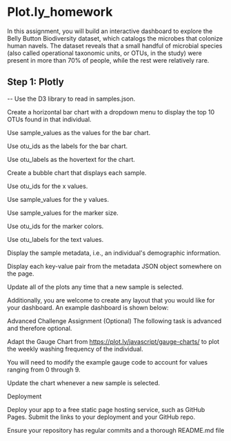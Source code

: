 # Plot.ly_homework

In this assignment, you will build an interactive dashboard to explore the Belly Button Biodiversity dataset, which catalogs the microbes that colonize human navels.
The dataset reveals that a small handful of microbial species (also called operational taxonomic units, or OTUs, in the study) were present in more than 70% of people, while the rest were relatively rare.

## Step 1: Plotly

-- Use the D3 library to read in samples.json.

Create a horizontal bar chart with a dropdown menu to display the top 10 OTUs found in that individual.

Use sample_values as the values for the bar chart.

Use otu_ids as the labels for the bar chart.

Use otu_labels as the hovertext for the chart.

Create a bubble chart that displays each sample.

Use otu_ids for the x values.

Use sample_values for the y values.

Use sample_values for the marker size.

Use otu_ids for the marker colors.

Use otu_labels for the text values.

Display the sample metadata, i.e., an individual's demographic information.

Display each key-value pair from the metadata JSON object somewhere on the page.

Update all of the plots any time that a new sample is selected.

Additionally, you are welcome to create any layout that you would like for your dashboard. An example dashboard is shown below:

Advanced Challenge Assignment (Optional)
The following task is advanced and therefore optional.

Adapt the Gauge Chart from <https://plot.ly/javascript/gauge-charts/> to plot the weekly washing frequency of the individual.

You will need to modify the example gauge code to account for values ranging from 0 through 9.

Update the chart whenever a new sample is selected.

Deployment

Deploy your app to a free static page hosting service, such as GitHub Pages. Submit the links to your deployment and your GitHub repo.

Ensure your repository has regular commits and a thorough README.md file
